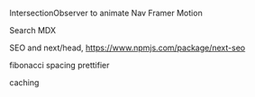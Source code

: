 IntersectionObserver to animate Nav
Framer Motion

Search
MDX

SEO and next/head, <https://www.npmjs.com/package/next-seo>

fibonacci spacing prettifier

caching
